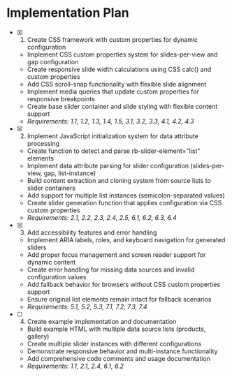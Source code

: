 # Implementation Plan

- [x] 1. Create CSS framework with custom properties for dynamic configuration

  - Implement CSS custom properties system for slides-per-view and gap configuration
  - Create responsive slide width calculations using CSS calc() and custom properties
  - Add CSS scroll-snap functionality with flexible slide alignment
  - Implement media queries that update custom properties for responsive breakpoints
  - Create base slider container and slide styling with flexible content support
  - _Requirements: 1.1, 1.2, 1.3, 1.4, 1.5, 3.1, 3.2, 3.3, 4.1, 4.2, 4.3_

- [x] 2. Implement JavaScript initialization system for data attribute processing

  - Create function to detect and parse rb-slider-element="list" elements
  - Implement data attribute parsing for slider configuration (slides-per-view, gap, list-instance)
  - Build content extraction and cloning system from source lists to slider containers
  - Add support for multiple list instances (semicolon-separated values)
  - Create slider generation function that applies configuration via CSS custom properties
  - _Requirements: 2.1, 2.2, 2.3, 2.4, 2.5, 6.1, 6.2, 6.3, 6.4_

- [x] 3. Add accessibility features and error handling

  - Implement ARIA labels, roles, and keyboard navigation for generated sliders
  - Add proper focus management and screen reader support for dynamic content
  - Create error handling for missing data sources and invalid configuration values
  - Add fallback behavior for browsers without CSS custom properties support
  - Ensure original list elements remain intact for fallback scenarios
  - _Requirements: 5.1, 5.2, 5.3, 7.1, 7.2, 7.3, 7.4_

- [ ] 4. Create example implementation and documentation
  - Build example HTML with multiple data source lists (products, gallery)
  - Create multiple slider instances with different configurations
  - Demonstrate responsive behavior and multi-instance functionality
  - Add comprehensive code comments and usage documentation
  - _Requirements: 1.1, 2.1, 2.4, 6.1, 6.2_
